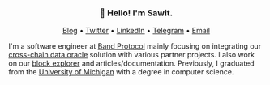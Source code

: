 <h3 align="center">👋 Hello! I'm Sawit.</h3>

<p align="center">
  <a href="https://tansawit.me">Blog</a> •
  <a href="https://twitter.com/tansawit">Twitter</a> •
  <a href="https://linkedin.com/in/tansawit">LinkedIn</a> •
  <a href="https://t.me/@tansawit">Telegram</a> •
  <a href="mailto:sawit.tr@gmail.com">Email</a>
</p>

I'm a software engineer at [Band Protocol](https://bandprotocol.com) mainly focusing on integrating our [cross-chain data oracle](https://bandprotocol.com/bandchain) solution with various partner projects. I also work on our [block explorer](https://cosmoscan.io) and articles/documentation. Previously, I graduated from the [University of Michigan](https://umich.edu) with a degree in computer science.

<!--
**tansawit/tansawit** is a ✨ _special_ ✨ repository because its `README.md` (this file) appears on your GitHub profile.

Here are some ideas to get you started:

- 🔭 I’m currently working on ...
- 🌱 I’m currently learning ...
- 👯 I’m looking to collaborate on ...
- 🤔 I’m looking for help with ...
- 💬 Ask me about ...
- 📫 How to reach me: ...
- 😄 Pronouns: ...
- ⚡ Fun fact: ...
-->

